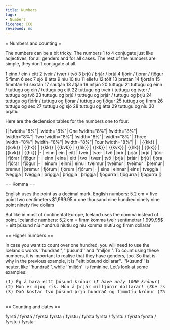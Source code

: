 ```yaml
---
title: Numbers
tags:
- Numbers
license: CC0
reviewed: no
---
```


= Numbers and counting =

The numbers can be a bit tricky. The numbers 1 to 4 conjugate just like adjectives, for all genders and for all cases. The rest of the numbers are simple, they don’t conjugate at all.

1 einn / ein / eitt 2 tveir / tvær / tvö 3 þrjú / þrjár / þrjú 4 fjórir / fjórar / fjögur 5 fimm 6 sex 7 sjö 8 átta 9 níu 10 tíu 11 ellefu 12 tólf 13 þrettán 14 fjórtán 15 fimmtán 16 sextán 17 sautján 18 átján 19 nítján 20 tuttugu 21 tuttugu og einn / tuttugu og ein / tuttugu og eitt 22 tuttugu og tveir / tuttugu og tvær / tuttugu og tvö 23 tuttugu og þrjú / tuttugu og þrjár / tuttugu og þrjú 24 tuttugu og fjórir / tuttugu og fjórar / tuttugu og fjögur 25 tuttugu og fimm 26 tuttugu og sex 27 tuttugu og sjö 28 tuttugu og átta 29 tuttugu og níu 30 þrjátíu

Here are the declension tables for the numbers one to four:

{|
!width="8%"|
!width="8%"| One
!width="8%"|
!width="8%"|
!width="8%"| Two
!width="8%"|
!width="8%"|
!width="8%"| Three
!width="8%"|
!width="8%"|
!width="8%"| Four
!width="8%"|
|-
| {{kk}}
| {{kvk}}
| {{hk}}
| {{kk}}
| {{kvk}}
| {{hk}}
| {{kk}}
| {{kvk}}
| {{hk}}
| {{kk}}
| {{kvk}}
| {{hk}}
|-
| einn
| ein
| eitt
| tveir
| tvær
| tvö
| þrír
| þrjár
| þrjú
| fjórir
| fjórar
| fjögur
|-
| einn
| eina
| eitt
| tvo
| tvær
| tvö
| þrjá
| þrjár
| þrjú
| fjóra
| fjórar
| fjögur
|-
| einum
| einni
| einu
| tveimur
| tveimur
| tveimur
| þremur
| þremur
| þremur
| fjórum
| fjórum
| fjórum
|-
| eins
| einnar
| eins
| tveggja
| tveggja
| tveggja
| þriggja
| þriggja
| þriggja
| fjögurra
| fjögurra
| fjögurra
|}

== Komma ==

English uses the point as a decimal mark. English numbers: 5.2 cm = five point two centimeters $1,999.95 = one thousand nine hundred ninety nine point ninety five dollars

But like in most of continental Europe, Iceland uses the comma instead of point. Icelandic numbers: 5,2 cm = fimm komma tveir sentímetrar 1.999,95$ = eitt þúsund níu hundruð níutíu og níu komma níutíu og fimm dollarar

== Higher numbers ==

In case you want to count over one hundred, you will need to use the Icelandic words ''hundrað'', ''þúsund'' and ''miljón''. To count using these numbers, it is important to realise that they have genders, too. So that is why in the previous example, it is ''eitt þúsund dollarar''. ''Þúsund'' is neuter, like ''hundrað'', while ''miljón'' is feminine. Let’s look at some examples:

<pre>
(1) Ég á bara eitt þúsund krónur (<i>I have only 1000 krónur</i>) <!-- LM Is there an English word for krónur? Crones? -->
(2) Hún er mjög rík. Hún á þrjár milljónir dollarar! (<i>She is very rich. She owns three million dollars!</i>)
(3) Það kostar tvö þúsund þrjú hundrað og fimmtíu krónur (<i>That costs 2350 krónur</i>)
<!-- TODO add an example where we have a different case. -->
</pre>
== Counting and dates ==

<!-- LM I don't understand this yet, but you use ordinals for dates and stuff. Need to have a warning about sixth being sjötta though -->
fyrsti / fyrsta / fyrsta fyrsta / fyrstu / fyrsta fyrsta / fyrstu / fyrsta fyrsta / fyrstu / fyrsta

